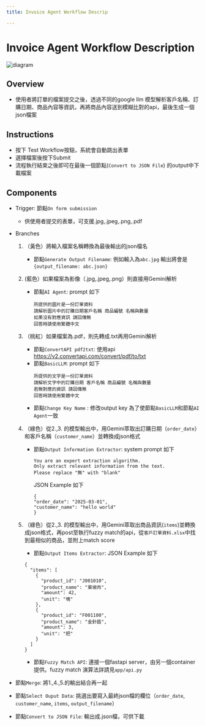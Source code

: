 ```yaml
---
title: Invoice Agent Workflow Descrip

---
```


# Invoice Agent Workflow Description
![diagram](https://hackmd.io/_uploads/rkJXCIUJex.jpg)
## Overview
- 使用者將訂單的檔案提交之後，透過不同的google llm 模型解析客戶名稱、訂購日期、商品內容等資訊，再將商品內容送到模糊比對的api，最後生成一個json檔案
## Instructions
- 按下 Test Workflow按鈕，系統會自動跳出表單
- 選擇檔案後按下Submit
- 流程執行結束之後即可在最後一個節點(`Convert to JSON File`) 的output中下載檔案

## Components
- Trigger: 節點`On form submission`
    - 供使用者提交的表單，可支援.jpg,.jpeg,.png,.pdf

- Branches
    1. （黃色）將輸入檔案名稱轉換為最後輸出的json檔名
        - 節點`Generate Output Filename`: 例如輸入為`abc.jpg` 輸出將會是 `{output_filename: abc.json}` 

    2. (藍色）如果檔案為影像（.jpg,.jpeg,.png）則直接用Gemini解析
        - 節點`AI Agent`: prompt 如下
            ```
            所提供的圖片是一份訂單資料 
            請解析圖片中的訂購日期客戶名稱 商品編號 名稱與數量
            如果沒有對應資訊 請回傳無
            回答時請使用繁體中文
            ```
    3. （桃紅）如果檔案為.pdf，則先轉成.txt再用Gemini解析
        - 節點`ConvertAPI pdf2txt`: 使用api  https://v2.convertapi.com/convert/pdf/to/txt
        - 節點`BasicLLM`: prompt 如下
            ```
            所提供的文字是一份訂單資料
            請解析文字中的訂購日期 客戶名稱 商品編號 名稱與數量
            若無對應的資訊 請回傳無
            回答時請使用繁體中文
            ```
        - 節點`Change Key Name` : 修改output key 為了使節點`BasicLLM`和節點`AI Agent`一致
    4. （綠色）從2.,3. 的模型輸出中，用Gemini萃取出訂購日期（`order_date`）和客戶名稱（`customer_name`）並轉換成json格式
        - 節點`Output Information Extractor`: system prompt 如下
            ```
            You are an expert extraction algorithm.
            Only extract relevant information from the text.
            Please replace "無" with "blank"
            ```
            JSON Example 如下
            ```
            {
	        "order_date": "2025-03-01",
	        "customer_name": "hello world"
            }
            ```
    5. （綠色）從2.,3. 的模型輸出中，用Gemini萃取出商品資訊(`items`)並轉換成json格式，再post至執行fuzzy match的api，從`客戶訂單資料.xlsx`中找到最相似的商品，並附上match score
        - 節點`Output Items Extractor`: JSON Example 如下
        ```
        {
          "items": [
            {
              "product_id": "J001010",
              "product_name": "東坡肉",
              "amount": 42,
              "unit": "塊"
            },
            {
              "product_id": "F001100",
              "product_name": "金針菇",
              "amount": 3,
              "unit": "把"
            }
          ]
        }
        ```
        - 節點`Fuzzy Match API`: 連接一個fastapi server，由另一個container提供。fuzzy match 演算法詳請見`app/api.py`
- 節點`Merge`: 將1.,4.,5.的輸出結合再一起
- 節點`Select Ouput Data`: 挑選出要寫入最終json檔的欄位（`order_date`, `customer_name`, `items`, `output_filename`）
- 節點`Convert to JSON File`: 輸出成.json檔，可供下載
